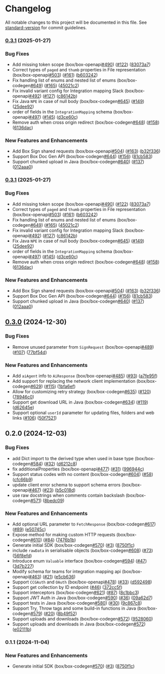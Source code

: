 # Changelog

All notable changes to this project will be documented in this file. See [standard-version](https://github.com/conventional-changelog/standard-version) for commit guidelines.

### [0.3.1](https://github.com/box/box-java-sdk-gen/compare/v0.3.0...v0.3.1) (2025-01-27)


### Bug Fixes

* Add missing token scope (box/box-openapi[#490](https://github.com/box/box-java-sdk-gen/issues/490)) ([#122](https://github.com/box/box-java-sdk-gen/issues/122)) ([83073a7](https://github.com/box/box-java-sdk-gen/commit/83073a7061744b97d685faa809cf6a96a6aa61a4))
* Correct types of `paged` and `thumb` properties in File representation (box/box-openapi[#503](https://github.com/box/box-java-sdk-gen/issues/503)) ([#161](https://github.com/box/box-java-sdk-gen/issues/161)) ([b603242](https://github.com/box/box-java-sdk-gen/commit/b60324274f9d74454ea93bb4ac418b2eea3a61e4))
* Fix handling list of enums and nested list of enums (box/box-codegen[#649](https://github.com/box/box-java-sdk-gen/issues/649)) ([#165](https://github.com/box/box-java-sdk-gen/issues/165)) ([45021c2](https://github.com/box/box-java-sdk-gen/commit/45021c26610c1427e86bbc8e277ac8f315a06837))
* Fix invalid variant config for Integration mapping Slack (box/box-openapi[#492](https://github.com/box/box-java-sdk-gen/issues/492)) ([#127](https://github.com/box/box-java-sdk-gen/issues/127)) ([c86142b](https://github.com/box/box-java-sdk-gen/commit/c86142b8c141e418f7b4fc1b64dd46adfb862f4e))
* Fix Java `NPE` in case of null body (box/box-codegen[#645](https://github.com/box/box-java-sdk-gen/issues/645)) ([#149](https://github.com/box/box-java-sdk-gen/issues/149)) ([25dee92](https://github.com/box/box-java-sdk-gen/commit/25dee9268ce16c8ef8909aefcdbf90a3f11d7ea2))
* order of fields in the `IntegrationMapping` schema (box/box-openapi[#497](https://github.com/box/box-java-sdk-gen/issues/497)) ([#145](https://github.com/box/box-java-sdk-gen/issues/145)) ([d3ce60c](https://github.com/box/box-java-sdk-gen/commit/d3ce60c7afa621e8dec5f7087497f0a4c60ba898))
* Remove auth when cross origin redirect (box/box-codegen[#648](https://github.com/box/box-java-sdk-gen/issues/648)) ([#158](https://github.com/box/box-java-sdk-gen/issues/158)) ([6136dac](https://github.com/box/box-java-sdk-gen/commit/6136dac05ba7215d2d7d6b68eac12910f1a4c06b))


### New Features and Enhancements

* Add Box Sign shared requests (box/box-openapi[#504](https://github.com/box/box-java-sdk-gen/issues/504)) ([#163](https://github.com/box/box-java-sdk-gen/issues/163)) ([b32f336](https://github.com/box/box-java-sdk-gen/commit/b32f33605b383f0bad987df6c5168e12acde90f6))
* Support Box Doc Gen API (box/box-codegen[#644](https://github.com/box/box-java-sdk-gen/issues/644)) ([#156](https://github.com/box/box-java-sdk-gen/issues/156)) ([81cb583](https://github.com/box/box-java-sdk-gen/commit/81cb583ea52e741a3c4597316d010521c30ae138))
* Support chunked upload in Java (box/box-codegen[#640](https://github.com/box/box-java-sdk-gen/issues/640)) ([#137](https://github.com/box/box-java-sdk-gen/issues/137)) ([012aaa0](https://github.com/box/box-java-sdk-gen/commit/012aaa0adf575865051156b7746ed4d50cb63a93))

### [0.3.1](https://github.com/box/box-java-sdk-gen/compare/v0.3.0...v0.3.1) (2025-01-27)


### Bug Fixes

* Add missing token scope (box/box-openapi[#490](https://github.com/box/box-java-sdk-gen/issues/490)) ([#122](https://github.com/box/box-java-sdk-gen/issues/122)) ([83073a7](https://github.com/box/box-java-sdk-gen/commit/83073a7061744b97d685faa809cf6a96a6aa61a4))
* Correct types of `paged` and `thumb` properties in File representation (box/box-openapi[#503](https://github.com/box/box-java-sdk-gen/issues/503)) ([#161](https://github.com/box/box-java-sdk-gen/issues/161)) ([b603242](https://github.com/box/box-java-sdk-gen/commit/b60324274f9d74454ea93bb4ac418b2eea3a61e4))
* Fix handling list of enums and nested list of enums (box/box-codegen[#649](https://github.com/box/box-java-sdk-gen/issues/649)) ([#165](https://github.com/box/box-java-sdk-gen/issues/165)) ([45021c2](https://github.com/box/box-java-sdk-gen/commit/45021c26610c1427e86bbc8e277ac8f315a06837))
* Fix invalid variant config for Integration mapping Slack (box/box-openapi[#492](https://github.com/box/box-java-sdk-gen/issues/492)) ([#127](https://github.com/box/box-java-sdk-gen/issues/127)) ([c86142b](https://github.com/box/box-java-sdk-gen/commit/c86142b8c141e418f7b4fc1b64dd46adfb862f4e))
* Fix Java `NPE` in case of null body (box/box-codegen[#645](https://github.com/box/box-java-sdk-gen/issues/645)) ([#149](https://github.com/box/box-java-sdk-gen/issues/149)) ([25dee92](https://github.com/box/box-java-sdk-gen/commit/25dee9268ce16c8ef8909aefcdbf90a3f11d7ea2))
* order of fields in the `IntegrationMapping` schema (box/box-openapi[#497](https://github.com/box/box-java-sdk-gen/issues/497)) ([#145](https://github.com/box/box-java-sdk-gen/issues/145)) ([d3ce60c](https://github.com/box/box-java-sdk-gen/commit/d3ce60c7afa621e8dec5f7087497f0a4c60ba898))
* Remove auth when cross origin redirect (box/box-codegen[#648](https://github.com/box/box-java-sdk-gen/issues/648)) ([#158](https://github.com/box/box-java-sdk-gen/issues/158)) ([6136dac](https://github.com/box/box-java-sdk-gen/commit/6136dac05ba7215d2d7d6b68eac12910f1a4c06b))


### New Features and Enhancements

* Add Box Sign shared requests (box/box-openapi[#504](https://github.com/box/box-java-sdk-gen/issues/504)) ([#163](https://github.com/box/box-java-sdk-gen/issues/163)) ([b32f336](https://github.com/box/box-java-sdk-gen/commit/b32f33605b383f0bad987df6c5168e12acde90f6))
* Support Box Doc Gen API (box/box-codegen[#644](https://github.com/box/box-java-sdk-gen/issues/644)) ([#156](https://github.com/box/box-java-sdk-gen/issues/156)) ([81cb583](https://github.com/box/box-java-sdk-gen/commit/81cb583ea52e741a3c4597316d010521c30ae138))
* Support chunked upload in Java (box/box-codegen[#640](https://github.com/box/box-java-sdk-gen/issues/640)) ([#137](https://github.com/box/box-java-sdk-gen/issues/137)) ([012aaa0](https://github.com/box/box-java-sdk-gen/commit/012aaa0adf575865051156b7746ed4d50cb63a93))

## [0.3.0](https://github.com/box/box-java-sdk-gen/compare/v0.2.0...v0.3.0) (2024-12-30)


### Bug Fixes

* Remove unused parameter from `SignRequest` (box/box-openapi[#489](https://github.com/box/box-java-sdk-gen/issues/489)) ([#107](https://github.com/box/box-java-sdk-gen/issues/107)) ([77bf54d](https://github.com/box/box-java-sdk-gen/commit/77bf54d27f48dc2752b95d43a4f65488de2c4d21))


### New Features and Enhancements

* Add `aiAgent` info to `AiResponse` (box/box-openapi[#485](https://github.com/box/box-java-sdk-gen/issues/485)) ([#93](https://github.com/box/box-java-sdk-gen/issues/93)) ([a7fe95f](https://github.com/box/box-java-sdk-gen/commit/a7fe95f6f264ec834f28b16c57ccb7ac11b98554))
* Add support for replacing the network client implementation (box/box-codegen[#629](https://github.com/box/box-java-sdk-gen/issues/629)) ([#115](https://github.com/box/box-java-sdk-gen/issues/115)) ([1bfa6ef](https://github.com/box/box-java-sdk-gen/commit/1bfa6efdff2da6af670f5841fefc7f9e51a3b804))
* Allow for customizing retry strategy (box/box-codegen[#635](https://github.com/box/box-java-sdk-gen/issues/635)) ([#120](https://github.com/box/box-java-sdk-gen/issues/120)) ([78946c0](https://github.com/box/box-java-sdk-gen/commit/78946c08c37834462a2fb700dd587a353b26052d))
* Support get download URL in Java (box/box-codegen[#634](https://github.com/box/box-java-sdk-gen/issues/634)) ([#119](https://github.com/box/box-java-sdk-gen/issues/119)) ([d62645e](https://github.com/box/box-java-sdk-gen/commit/d62645eaf7d4a5b4c1ab92fc602bd8bbcb4b253a))
* Support optional `userId` parameter for updating files, folders and web links ([#106](https://github.com/box/box-java-sdk-gen/issues/106)) ([50f7521](https://github.com/box/box-java-sdk-gen/commit/50f7521427f6019e588286eb9e9be20a8e28c3c1))

## 0.2.0 (2024-12-03)


### Bug Fixes

* add Dict import to the derived type when used in base type (box/box-codegen[#584](https://github.com/box/box-java-sdk-gen/issues/584)) ([#32](https://github.com/box/box-java-sdk-gen/issues/32)) ([d6212c8](https://github.com/box/box-java-sdk-gen/commit/d6212c80dcaf5f02040ad0a6f0e5a8622c69d463))
* fix additionalProperties (box/box-openapi[#477](https://github.com/box/box-java-sdk-gen/issues/477)) ([#31](https://github.com/box/box-java-sdk-gen/issues/31)) ([996944c](https://github.com/box/box-java-sdk-gen/commit/996944cf39e4925c6f346755d20c60a1a6665234))
* Support status codes with no content (box/box-codegen[#604](https://github.com/box/box-java-sdk-gen/issues/604)) ([#58](https://github.com/box/box-java-sdk-gen/issues/58)) ([cfc66b9](https://github.com/box/box-java-sdk-gen/commit/cfc66b9802f220865d3d403a6d0c51adae0d30d2))
* update client error schema to support schema errors (box/box-openapi[#467](https://github.com/box/box-java-sdk-gen/issues/467)) ([#23](https://github.com/box/box-java-sdk-gen/issues/23)) ([b5c018d](https://github.com/box/box-java-sdk-gen/commit/b5c018d94d52f9f47156b2a3e8a16c899ce5052c))
* use raw docstrings when comments contain backslash (box/box-codegen[#571](https://github.com/box/box-java-sdk-gen/issues/571)) ([8bedc09](https://github.com/box/box-java-sdk-gen/commit/8bedc096815817c2f83594956fa9fe5b663d3ab9))


### New Features and Enhancements

* Add optional URL parameter to `FetchResponse` (box/box-codegen[#617](https://github.com/box/box-java-sdk-gen/issues/617)) ([#89](https://github.com/box/box-java-sdk-gen/issues/89)) ([e50745c](https://github.com/box/box-java-sdk-gen/commit/e50745cfcec658157defb0925537d1d59210425a))
* Expose method for making custom HTTP requests (box/box-codegen[#610](https://github.com/box/box-java-sdk-gen/issues/610)) ([#84](https://github.com/box/box-java-sdk-gen/issues/84)) ([7476b1b](https://github.com/box/box-java-sdk-gen/commit/7476b1b67aafdbec83a068be526a50a56535db5e))
* Generate initial SDK (box/box-codegen[#570](https://github.com/box/box-java-sdk-gen/issues/570)) ([#3](https://github.com/box/box-java-sdk-gen/issues/3)) ([8750f1c](https://github.com/box/box-java-sdk-gen/commit/8750f1ce0742d77ebe57678478f52bd2c52c228b))
* include `rawData` in serialisable objects (box/box-codegen[#608](https://github.com/box/box-java-sdk-gen/issues/608)) ([#73](https://github.com/box/box-java-sdk-gen/issues/73)) ([56f8efd](https://github.com/box/box-java-sdk-gen/commit/56f8efdca04a0bb1dbd03ab5f7e06a7990275154))
* Introduce enum `Valuable` interface (box/box-codegen[#594](https://github.com/box/box-java-sdk-gen/issues/594)) ([#47](https://github.com/box/box-java-sdk-gen/issues/47)) ([3d7b227](https://github.com/box/box-java-sdk-gen/commit/3d7b2278b29fe490eda26463ceb843b0cbc37c7d))
* Modify schema for teams for integration mapping api (box/box-openapi[#463](https://github.com/box/box-java-sdk-gen/issues/463)) ([#21](https://github.com/box/box-java-sdk-gen/issues/21)) ([e5cb636](https://github.com/box/box-java-sdk-gen/commit/e5cb63695b7544fa14ee3da5a2f6a3a3d9ff50a0))
* Support `CCGAuth` and `OAuth` (box/box-openapi[#478](https://github.com/box/box-java-sdk-gen/issues/478)) ([#33](https://github.com/box/box-java-sdk-gen/issues/33)) ([d592498](https://github.com/box/box-java-sdk-gen/commit/d59249837578ba2eff78a503a0d4a0d5d29ff460))
* Support get collection by ID endpoint ([#46](https://github.com/box/box-java-sdk-gen/issues/46)) ([372cc5f](https://github.com/box/box-java-sdk-gen/commit/372cc5f7f97b308c33bbffc0aad26c01b6be6b2b))
* Support interceptors (box/box-codegen[#621](https://github.com/box/box-java-sdk-gen/issues/621)) ([#87](https://github.com/box/box-java-sdk-gen/issues/87)) ([8c1bbc3](https://github.com/box/box-java-sdk-gen/commit/8c1bbc3288e5742cd62df894553f24fc7a3ebd75))
* Support JWT Auth in Java (box/box-codegen[#590](https://github.com/box/box-java-sdk-gen/issues/590)) ([#36](https://github.com/box/box-java-sdk-gen/issues/36)) ([09a62d7](https://github.com/box/box-java-sdk-gen/commit/09a62d7ccf04017b9b8d2c4f940dde8bcd8c7e03))
* Support tests in Java (box/box-codegen[#580](https://github.com/box/box-java-sdk-gen/issues/580)) ([#30](https://github.com/box/box-java-sdk-gen/issues/30)) ([9c867c8](https://github.com/box/box-java-sdk-gen/commit/9c867c8aac977c75420ab07ac173eb3c7af3259e))
* Support Try, Throw tags and some build-in functions in Java (box/box-codegen[#579](https://github.com/box/box-java-sdk-gen/issues/579)) ([#20](https://github.com/box/box-java-sdk-gen/issues/20)) ([8b49f52](https://github.com/box/box-java-sdk-gen/commit/8b49f5295e3d19c4dd2272c451e441e73c54e13e))
* Support uploads and downloads (box/box-codegen[#572](https://github.com/box/box-java-sdk-gen/issues/572)) ([9528060](https://github.com/box/box-java-sdk-gen/commit/95280609434e693f6ee62116b40a8a37735a6237))
* Support uploads and downloads in Java (box/box-codegen[#572](https://github.com/box/box-java-sdk-gen/issues/572)) ([e02111b](https://github.com/box/box-java-sdk-gen/commit/e02111bb21d01448d46dca1cc607b79b5cd9d09a))

### 0.1.1 (2024-11-04)


### New Features and Enhancements

* Generate initial SDK (box/box-codegen[#570](https://github.com/box/box-codegen/issues/570)) ([#3](https://github.com/box/box-codegen/issues/3)) ([8750f1c](https://github.com/box/box-codegen/commit/8750f1ce0742d77ebe57678478f52bd2c52c228b))
